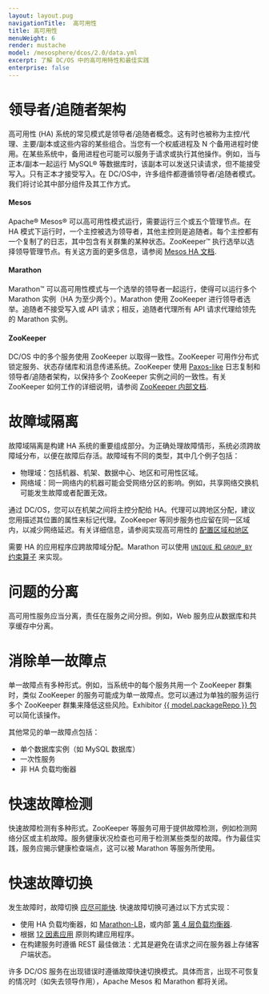 ```yaml
---
layout: layout.pug
navigationTitle:  高可用性
title: 高可用性
menuWeight: 6
render: mustache
model: /mesosphere/dcos/2.0/data.yml
excerpt: 了解 DC/OS 中的高可用特性和最佳实践
enterprise: false
---
```



# 领导者/追随者架构

高可用性 (HA) 系统的常见模式是领导者/追随者概念。这有时也被称为主控/代理、主要/副本或这些内容的某些组合。当您有一个权威进程及 N 个备用进程时使用。在某些系统中，备用进程也可能可以服务于请求或执行其他操作。例如，当与正本/副本一起运行 MySQL&reg; 等数据库时，该副本可以发送只读请求，但不能接受写入。只有正本才接受写入。在 DC/OS中，许多组件都遵循领导者/追随者模式。我们将讨论其中部分组件及其工作方式。

#### Mesos

Apache&reg; Mesos&reg; 可以高可用性模式运行，需要运行三个或五个管理节点。在 HA 模式下运行时，一个主控被选为领导者，其他主控则是追随者。每个主控都有一个复制了的日志，其中包含有关群集的某种状态。ZooKeeper&trade; 执行选举以选择领导管理节点。有关这方面的更多信息，请参阅 [Mesos HA 文档](https://mesos.apache.org/documentation/latest/high-availability/).

#### Marathon

Marathon&trade; 可以高可用性模式与一个选举的领导者一起运行，使得可以运行多个 Marathon 实例（HA 为至少两个）。Marathon 使用 ZooKeeper 进行领导者选举。追随者不接受写入或 API 请求；相反，追随者代理所有 API 请求代理给领先的 Marathon 实例。

#### ZooKeeper

DC/OS 中的多个服务使用 ZooKeeper 以取得一致性。ZooKeeper 可用作分布式锁定服务、状态存储库和消息传递系统。ZooKeeper 使用 [Paxos-like](https://en.wikipedia.org/wiki/Paxos_(computer_science)) 日志复制和领导者/追随者架构，以保持多个 ZooKeeper 实例之间的一致性。有关 ZooKeeper 如何工作的详细说明，请参阅 [ZooKeeper 内部文档](https://zookeeper.apache.org/doc/r3.4.8/zookeeperInternals.html).

# 故障域隔离
故障域隔离是构建 HA 系统的重要组成部分。为正确处理故障情形，系统必须跨故障域分布，以便在故障后存活。故障域有不同的类型，其中几个例子包括：

- 物理域：包括机器、机架、数据中心、地区和可用性区域。
- 网络域：同一网络内的机器可能会受网络分区的影响。例如，共享网络交换机可能发生故障或者配置无效。

通过 DC/OS，您可以在机架之间将主控分配给 HA。代理可以跨地区分配，建议您用描述其位置的属性来标记代理。ZooKeeper 等同步服务也应留在同一区域内，以减少网络延迟。有关详细信息，请参阅实现高可用性的 [配置区域和地区](/mesosphere/dcos/cn/2.0/installing/production/advanced-configuration/configuring-zones-regions/)

需要 HA 的应用程序应跨故障域分配。Marathon 可以使用 [`UNIQUE` 和 `GROUP_BY` 约束算子](https://mesosphere.github.io/marathon/docs/constraints.html) 来实现。

# 问题的分离

高可用性服务应当分离，责任在服务之间分担。例如，Web 服务应从数据库和共享缓存中分离。

# 消除单一故障点

单一故障点有多种形式。例如，当系统中的每个服务共用一个 ZooKeeper 群集时，类似 ZooKeeper 的服务可能成为单一故障点。您可以通过为单独的服务运行多个 ZooKeeper 群集来降低这些风险。Exhibitor [{{ model.packageRepo }} 包](https://github.com/mesosphere/exhibitor-dcos) 可以简化该操作。

其他常见的单一故障点包括：

- 单个数据库实例（如 MySQL 数据库）
- 一次性服务
- 非 HA 负载均衡器

# 快速故障检测

快速故障检测有多种形式。ZooKeeper 等服务可用于提供故障检测，例如检测网络分区或主机故障。服务健康状况检查也可用于检测某些类型的故障。作为最佳实践，服务应揭示健康检查端点，这可以被 Marathon 等服务所使用。

# 快速故障切换

发生故障时，故障切换 [应尽可能快](https://en.wikipedia.org/wiki/Fail-fast). 快速故障切换可通过以下方式实现：

 * 使用 HA 负载均衡器，如 [Marathon-LB](/mesosphere/dcos/cn/services/marathon-lb/latest/)，或内部 [第 4 层负载均衡器](/mesosphere/dcos/cn/2.0/networking/load-balancing-vips/).
 * 根据 [12 因素应用](http://12factor.net/) 原则构建应用程序。
 * 在构建服务时遵循 REST 最佳做法：尤其是避免在请求之间在服务器上存储客户端状态。

许多 DC/OS 服务在出现错误时遵循故障快速切换模式。具体而言，出现不可恢复的情况时（如失去领导作用），Apache Mesos 和 Marathon 都将关闭。
